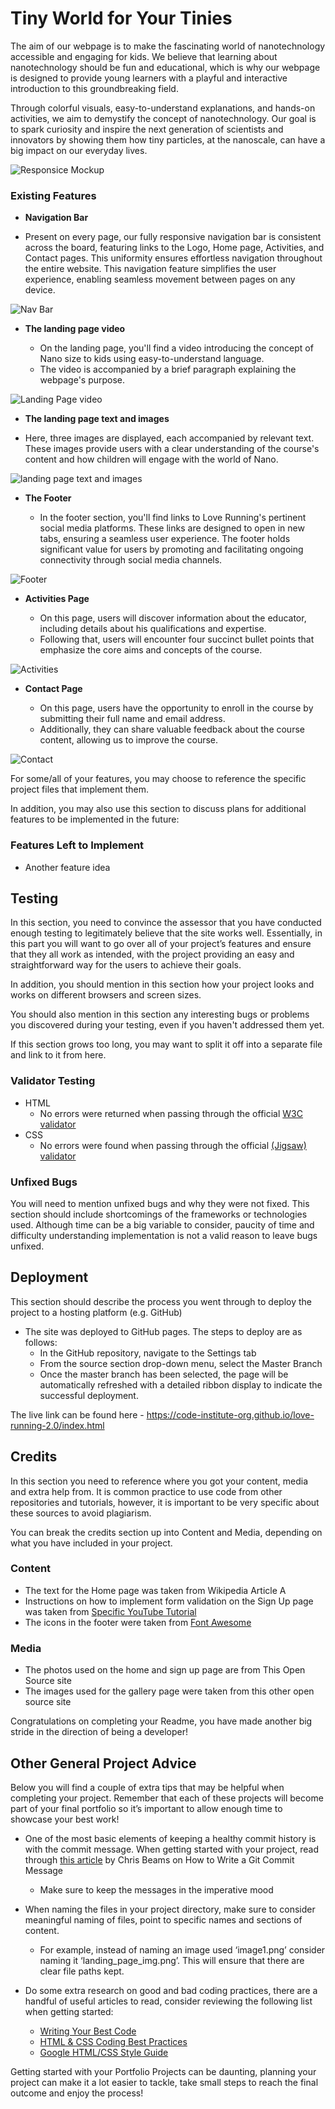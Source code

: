 # Tiny World for Your Tinies

The aim of our webpage is to make the fascinating world of nanotechnology accessible and engaging for kids. We believe that learning about nanotechnology should be fun and educational, which is why our webpage is designed to provide young learners with a playful and interactive introduction to this groundbreaking field.

Through colorful visuals, easy-to-understand explanations, and hands-on activities, we aim to demystify the concept of nanotechnology. Our goal is to spark curiosity and inspire the next generation of scientists and innovators by showing them how tiny particles, at the nanoscale, can have a big impact on our everyday lives. 

![Responsice Mockup](https://github.com/teman67/Project-1/blob/main/readme_folder/Resposivity.png)

### Existing Features

- __Navigation Bar__
  
- Present on every page, our fully responsive navigation bar is consistent across the board, featuring links to the Logo, Home page, Activities, and Contact pages. This uniformity ensures effortless navigation throughout the entire website. This navigation feature simplifies the user experience, enabling seamless movement between pages on any device.

![Nav Bar](https://github.com/teman67/Project-1/blob/main/readme_folder/Navigation_bar.png)

- __The landing page video__

  - On the landing page, you'll find a video introducing the concept of Nano size to kids using easy-to-understand language.
  - The video is accompanied by a brief paragraph explaining the webpage's purpose.

![Landing Page video](https://github.com/teman67/Project-1/blob/main/readme_folder/landing_page.png)

- __The landing page text and images__

- Here, three images are displayed, each accompanied by relevant text. These images provide users with a clear understanding of the course's content and how children will engage with the world of Nano.
  
![landing page text and images](https://github.com/teman67/Project-1/blob/main/readme_folder/landing_page2.png)

- __The Footer__ 

  - In the footer section, you'll find links to Love Running's pertinent social media platforms. These links are designed to open in new tabs, ensuring a seamless user experience. The footer holds significant value for users by promoting and facilitating ongoing connectivity through social media channels.

![Footer](https://github.com/teman67/Project-1/blob/main/readme_folder/footer.png)

- __Activities Page__

  - On this page, users will discover information about the educator, including details about his qualifications and expertise.
  - Following that, users will encounter four succinct bullet points that emphasize the core aims and concepts of the course.

![Activities](https://github.com/teman67/Project-1/blob/main/readme_folder/Activities.png)

- __Contact Page__

  - On this page, users have the opportunity to enroll in the course by submitting their full name and email address.
  - Additionally, they can share valuable feedback about the course content, allowing us to improve the course.

![Contact](https://github.com/teman67/Project-1/blob/main/readme_folder/Contact.png)

For some/all of your features, you may choose to reference the specific project files that implement them.

In addition, you may also use this section to discuss plans for additional features to be implemented in the future:

### Features Left to Implement

- Another feature idea

## Testing 

In this section, you need to convince the assessor that you have conducted enough testing to legitimately believe that the site works well. Essentially, in this part you will want to go over all of your project’s features and ensure that they all work as intended, with the project providing an easy and straightforward way for the users to achieve their goals.

In addition, you should mention in this section how your project looks and works on different browsers and screen sizes.

You should also mention in this section any interesting bugs or problems you discovered during your testing, even if you haven't addressed them yet.

If this section grows too long, you may want to split it off into a separate file and link to it from here.


### Validator Testing 

- HTML
  - No errors were returned when passing through the official [W3C validator](https://validator.w3.org/nu/?doc=https%3A%2F%2Fcode-institute-org.github.io%2Flove-running-2.0%2Findex.html)
- CSS
  - No errors were found when passing through the official [(Jigsaw) validator](https://jigsaw.w3.org/css-validator/validator?uri=https%3A%2F%2Fvalidator.w3.org%2Fnu%2F%3Fdoc%3Dhttps%253A%252F%252Fcode-institute-org.github.io%252Flove-running-2.0%252Findex.html&profile=css3svg&usermedium=all&warning=1&vextwarning=&lang=en#css)

### Unfixed Bugs

You will need to mention unfixed bugs and why they were not fixed. This section should include shortcomings of the frameworks or technologies used. Although time can be a big variable to consider, paucity of time and difficulty understanding implementation is not a valid reason to leave bugs unfixed. 

## Deployment

This section should describe the process you went through to deploy the project to a hosting platform (e.g. GitHub) 

- The site was deployed to GitHub pages. The steps to deploy are as follows: 
  - In the GitHub repository, navigate to the Settings tab 
  - From the source section drop-down menu, select the Master Branch
  - Once the master branch has been selected, the page will be automatically refreshed with a detailed ribbon display to indicate the successful deployment. 

The live link can be found here - https://code-institute-org.github.io/love-running-2.0/index.html 


## Credits 

In this section you need to reference where you got your content, media and extra help from. It is common practice to use code from other repositories and tutorials, however, it is important to be very specific about these sources to avoid plagiarism. 

You can break the credits section up into Content and Media, depending on what you have included in your project. 

### Content 

- The text for the Home page was taken from Wikipedia Article A
- Instructions on how to implement form validation on the Sign Up page was taken from [Specific YouTube Tutorial](https://www.youtube.com/)
- The icons in the footer were taken from [Font Awesome](https://fontawesome.com/)

### Media

- The photos used on the home and sign up page are from This Open Source site
- The images used for the gallery page were taken from this other open source site


Congratulations on completing your Readme, you have made another big stride in the direction of being a developer! 

## Other General Project Advice

Below you will find a couple of extra tips that may be helpful when completing your project. Remember that each of these projects will become part of your final portfolio so it’s important to allow enough time to showcase your best work! 

- One of the most basic elements of keeping a healthy commit history is with the commit message. When getting started with your project, read through [this article](https://chris.beams.io/posts/git-commit/) by Chris Beams on How to Write  a Git Commit Message 
  - Make sure to keep the messages in the imperative mood 

- When naming the files in your project directory, make sure to consider meaningful naming of files, point to specific names and sections of content.
  - For example, instead of naming an image used ‘image1.png’ consider naming it ‘landing_page_img.png’. This will ensure that there are clear file paths kept. 

- Do some extra research on good and bad coding practices, there are a handful of useful articles to read, consider reviewing the following list when getting started:
  - [Writing Your Best Code](https://learn.shayhowe.com/html-css/writing-your-best-code/)
  - [HTML & CSS Coding Best Practices](https://medium.com/@inceptiondj.info/html-css-coding-best-practice-fadb9870a00f)
  - [Google HTML/CSS Style Guide](https://google.github.io/styleguide/htmlcssguide.html#General)

Getting started with your Portfolio Projects can be daunting, planning your project can make it a lot easier to tackle, take small steps to reach the final outcome and enjoy the process! 
